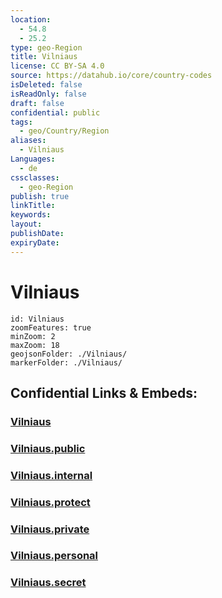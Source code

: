 ```yaml
---
location:
  - 54.8
  - 25.2
type: geo-Region
title: Vilniaus
license: CC BY-SA 4.0
source: https://datahub.io/core/country-codes
isDeleted: false
isReadOnly: false
draft: false
confidential: public
tags:
  - geo/Country/Region
aliases:
  - Vilniaus
Languages:
  - de
cssclasses:
  - geo-Region
publish: true
linkTitle:
keywords:
layout:
publishDate:
expiryDate:
---
```


# Vilniaus

```leaflet
id: Vilniaus
zoomFeatures: true 
minZoom: 2 
maxZoom: 18
geojsonFolder: ./Vilniaus/
markerFolder: ./Vilniaus/
```


## Confidential Links & Embeds: 

### [Vilniaus](/_Standards/Earth/Continent/Europe/Europe~North/Lithuania/Counties~Lithuania/Vilniaus.md) 

### [Vilniaus.public](/_public/Earth/Continent/Europe/Europe~North/Lithuania/Counties~Lithuania/Vilniaus.public.md) 

### [Vilniaus.internal](/_internal/Earth/Continent/Europe/Europe~North/Lithuania/Counties~Lithuania/Vilniaus.internal.md) 

### [Vilniaus.protect](/_protect/Earth/Continent/Europe/Europe~North/Lithuania/Counties~Lithuania/Vilniaus.protect.md) 

### [Vilniaus.private](/_private/Earth/Continent/Europe/Europe~North/Lithuania/Counties~Lithuania/Vilniaus.private.md) 

### [Vilniaus.personal](/_personal/Earth/Continent/Europe/Europe~North/Lithuania/Counties~Lithuania/Vilniaus.personal.md) 

### [Vilniaus.secret](/_secret/Earth/Continent/Europe/Europe~North/Lithuania/Counties~Lithuania/Vilniaus.secret.md)

